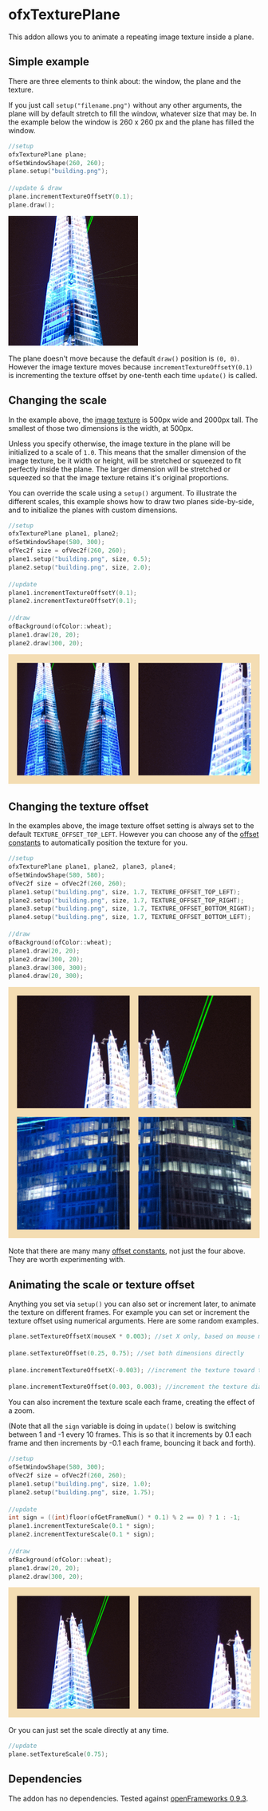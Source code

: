 ofxTexturePlane
===============
This addon allows you to animate a repeating image texture inside a plane.

Simple example
--
There are three elements to think about: the window, the plane and the texture.

If you just call `setup("filename.png")` without any other arguments, the plane will by default stretch to fill the window, whatever size that may be. In the example below the window is 260 x 260 px and the plane has filled the window.

```cpp
//setup
ofxTexturePlane plane;
ofSetWindowShape(260, 260);
plane.setup("building.png");

//update & draw
plane.incrementTextureOffsetY(0.1);
plane.draw();
```

![Simple example](images/simple-example.gif)

The plane doesn't move because the default `draw()` position is `(0, 0)`. However the image texture moves because `incrementTextureOffsetY(0.1)` is incrementing the texture offset by one-tenth each time `update()` is called.

Changing the scale
--
In the example above, the [image texture](example/bin/data/building.png) is 500px wide and 2000px tall. The smallest of those two dimensions is the width, at 500px.

Unless you specify otherwise, the image texture in the plane will be initialized to a scale of `1.0`. This means that the smaller dimension of the image texture, be it width or height, will be stretched or squeezed to fit perfectly inside the plane. The larger dimension will be stretched or squeezed so that the image texture retains it's original proportions.

You can override the scale using a `setup()` argument. To illustrate the different scales, this example shows how to draw two planes side-by-side, and to initialize the planes with custom dimensions.

```cpp
//setup
ofxTexturePlane plane1, plane2;
ofSetWindowShape(580, 300);
ofVec2f size = ofVec2f(260, 260);
plane1.setup("building.png", size, 0.5);
plane2.setup("building.png", size, 2.0);

//update
plane1.incrementTextureOffsetY(0.1);
plane2.incrementTextureOffsetY(0.1);

//draw
ofBackground(ofColor::wheat);
plane1.draw(20, 20);
plane2.draw(300, 20);
```

![Scale example](images/scale-example.gif)

Changing the texture offset
--
In the examples above, the image texture offset setting is always set to the default `TEXTURE_OFFSET_TOP_LEFT`. However you can choose any of the [offset constants](/src/ofxTexturePlane.h) to automatically position the texture for you.

```cpp
//setup
ofxTexturePlane plane1, plane2, plane3, plane4;
ofSetWindowShape(580, 580);
ofVec2f size = ofVec2f(260, 260);
plane1.setup("building.png", size, 1.7, TEXTURE_OFFSET_TOP_LEFT);
plane2.setup("building.png", size, 1.7, TEXTURE_OFFSET_TOP_RIGHT);
plane3.setup("building.png", size, 1.7, TEXTURE_OFFSET_BOTTOM_RIGHT);
plane4.setup("building.png", size, 1.7, TEXTURE_OFFSET_BOTTOM_LEFT);

//draw
ofBackground(ofColor::wheat);
plane1.draw(20, 20);
plane2.draw(300, 20);
plane3.draw(300, 300);
plane4.draw(20, 300);
```

![Scale example](images/offset-example.gif)

Note that there are many many [offset constants](/src/ofxTexturePlane.h), not just the four above. They are worth experimenting with.

Animating the scale or texture offset
--
Anything you set via `setup()` you can also set or increment later, to animate the texture on different frames. For example you can set or increment the texture offset using numerical arguments. Here are some random examples.

```cpp
plane.setTextureOffsetX(mouseX * 0.003); //set X only, based on mouse movement

plane.setTextureOffset(0.25, 0.75); //set both dimensions directly

plane.incrementTextureOffsetX(-0.003); //increment the texture toward the left

plane.incrementTextureOffset(0.003, 0.003); //increment the texture diagonally
```

You can also increment the texture scale each frame, creating the effect of a zoom.

(Note that all the `sign` variable is doing in `update()` below is switching between 1 and -1 every 10 frames. This is so that it increments by 0.1 each frame and then increments by -0.1 each frame, bouncing it back and forth).

```cpp
//setup
ofSetWindowShape(580, 300);
ofVec2f size = ofVec2f(260, 260);
plane1.setup("building.png", size, 1.0);
plane2.setup("building.png", size, 1.75);

//update
int sign = ((int)floor(ofGetFrameNum() * 0.1) % 2 == 0) ? 1 : -1;
plane1.incrementTextureScale(0.1 * sign);
plane2.incrementTextureScale(0.1 * sign);

//draw
ofBackground(ofColor::wheat);
plane1.draw(20, 20);
plane2.draw(300, 20);
```

![Scale increment example](images/scale-increment.gif)

Or you can just set the scale directly at any time.

```cpp 
//update
plane.setTextureScale(0.75);
```

Dependencies
------------
The addon has no dependencies. Tested against [openFrameworks 0.9.3](http://openframeworks.cc/download/).